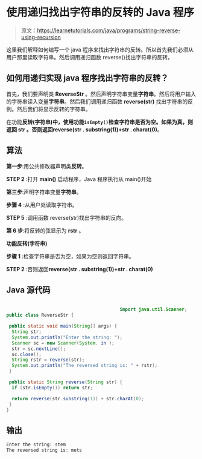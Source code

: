 # 使用递归找出字符串的反转的 Java 程序

> 原文：<https://learnetutorials.com/java/programs/string-reverse-using-recursion>

这里我们解释如何编写一个 java 程序来找出字符串的反转。所以首先我们必须从用户那里读取字符串。然后调用递归函数 reverse()找出字符串的反转。

## 如何用递归实现 java 程序找出字符串的反转？

首先，我们要声明类 **ReverseStr** 。然后声明字符串变量**字符串**。然后将用户输入的字符串读入变量**字符串**。然后我们调用递归函数 **reverse(str)** 找出字符串的反例。然后我们将显示反转的字符串。

在功能**反转(字符串)**中，使用功能`isEmpty()`检查字符串是否为空。如果为真，则返回 **str** 。否则返回**reverse(str . substring(1))+str . charat(0)**。

## 算法

**第一步**:用公共修改器声明类**反转**。

**STEP 2** :打开 **main()** 启动程序，Java 程序执行从 main()开始

**第三步**:声明字符串变量**字符串**。

**步骤 4** :从用户处读取字符串。

**STEP 5** :调用函数 reverse(str)找出字符串的反向。

**第 6 步**:将反转的弦显示为 **rstr** 。

**功能反转(字符串)**

**步骤 1** :检查字符串是否为空，如果为空则返回字符串。

**STEP 2** :否则返回**reverse(str . substring(1))+str . charat(0)**

## Java 源代码

```java

                                          import java.util.Scanner;
public class ReverseStr {

 public static void main(String[] args) {
  String str;
  System.out.println("Enter the string: ");
  Scanner sc = new Scanner(System. in );
  str = sc.nextLine();
  sc.close();
  String rstr = reverse(str);
  System.out.println("The reversed string is: " + rstr);
 }

 public static String reverse(String str) {
  if (str.isEmpty()) return str;

  return reverse(str.substring(1)) + str.charAt(0);
 }
}

```

## 输出

```java
Enter the string: stem
The reversed string is: mets
```